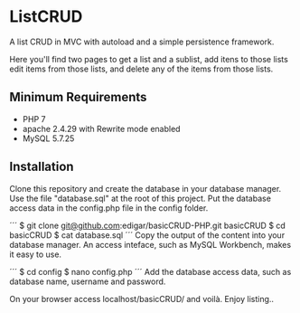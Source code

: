# ListCRUD

A list CRUD in MVC with autoload and a simple persistence framework.

Here you'll find two pages to get a list and a sublist, add itens to those lists edit items from those lists, and delete any of the items from those lists.

## Minimum Requirements

- PHP 7
- apache 2.4.29 with Rewrite mode enabled
- MySQL 5.7.25

## Installation

Clone this repository and create the database in your database manager. Use the file "database.sql" at the root of this project. Put the database access data in the config.php file in the config folder.

´´´
$ git clone git@github.com:edigar/basicCRUD-PHP.git basicCRUD
$ cd basicCRUD
$ cat database.sql
´´´
Copy the output of the content into your database manager. An access inteface, such as MySQL Workbench, makes it easy to use.

´´´
$ cd config
$ nano config.php
´´´
Add the database access data, such as database name, username and password.

On your browser access localhost/basicCRUD/ and voilà. Enjoy listing..